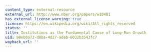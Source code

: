 ```yaml
---
content_type: external-resource
external_url: http://www.nber.org/papers/w10481
has_external_license_warning: true
license: https://en.wikipedia.org/wiki/All_rights_reserved
status: ''
title: Institutions as the Fundamental Cause of Long-Run Growth
uid: 90eb0a73-d8ba-4d27-adeb-6032b3543fc7
wayback_url: ''
---
```


